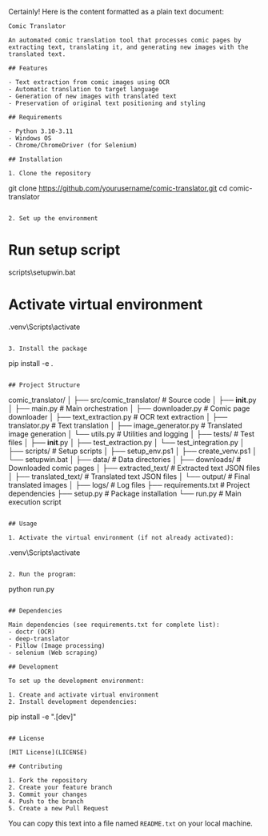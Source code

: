 Certainly! Here is the content formatted as a plain text document:

```
Comic Translator

An automated comic translation tool that processes comic pages by extracting text, translating it, and generating new images with the translated text.

## Features

- Text extraction from comic images using OCR
- Automatic translation to target language
- Generation of new images with translated text
- Preservation of original text positioning and styling

## Requirements

- Python 3.10-3.11
- Windows OS
- Chrome/ChromeDriver (for Selenium)

## Installation

1. Clone the repository
```
git clone https://github.com/yourusername/comic-translator.git
cd comic-translator
```

2. Set up the environment
```
# Run setup script
scripts\setupwin.bat

# Activate virtual environment
.venv\Scripts\activate
```

3. Install the package
```
pip install -e .
```

## Project Structure

```
comic_translator/
│
├── src/comic_translator/    # Source code
│   ├── __init__.py
│   ├── main.py             # Main orchestration
│   ├── downloader.py       # Comic page downloader
│   ├── text_extraction.py  # OCR text extraction
│   ├── translator.py       # Text translation
│   ├── image_generator.py  # Translated image generation
│   └── utils.py           # Utilities and logging
│
├── tests/                  # Test files
│   ├── __init__.py
│   ├── test_extraction.py
│   └── test_integration.py
│
├── scripts/               # Setup scripts
│   ├── setup_env.ps1
│   ├── create_venv.ps1
│   └── setupwin.bat
│
├── data/                  # Data directories
│   ├── downloads/         # Downloaded comic pages
│   ├── extracted_text/    # Extracted text JSON files
│   ├── translated_text/   # Translated text JSON files
│   └── output/           # Final translated images
│
├── logs/                  # Log files
├── requirements.txt       # Project dependencies
├── setup.py              # Package installation
└── run.py                # Main execution script
```

## Usage

1. Activate the virtual environment (if not already activated):
```
.venv\Scripts\activate
```

2. Run the program:
```
python run.py
```

## Dependencies

Main dependencies (see requirements.txt for complete list):
- doctr (OCR)
- deep-translator
- Pillow (Image processing)
- selenium (Web scraping)

## Development

To set up the development environment:

1. Create and activate virtual environment
2. Install development dependencies:
```
pip install -e ".[dev]"
```

## License

[MIT License](LICENSE)

## Contributing

1. Fork the repository
2. Create your feature branch
3. Commit your changes
4. Push to the branch
5. Create a new Pull Request
```

You can copy this text into a file named `README.txt` on your local machine.